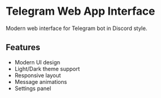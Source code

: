 # Telegram Web App Interface

Modern web interface for Telegram bot in Discord style.

## Features
- Modern UI design
- Light/Dark theme support
- Responsive layout
- Message animations
- Settings panel
